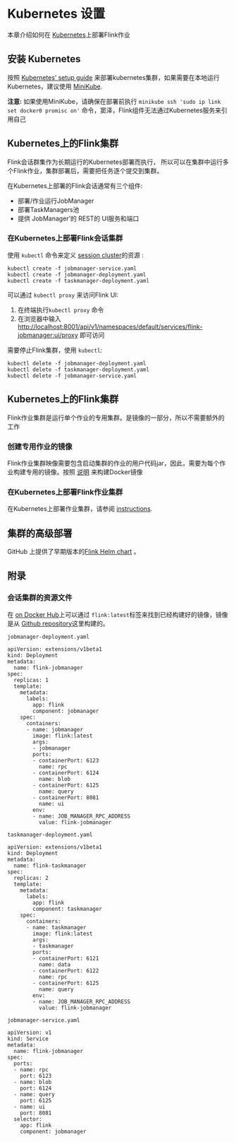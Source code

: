 

# Kubernetes 设置

本章介绍如何在 [Kubernetes](https://kubernetes.io)上部署Flink作业

## 安装 Kubernetes

按照 [Kubernetes’ setup guide](https://kubernetes.io/docs/setup/) 来部署kubernetes集群，如果需要在本地运行Kubernetes，建议使用 [MiniKube](https://kubernetes.io/docs/setup/minikube/).

**注意:** 如果使用MiniKube，请确保在部署前执行 `minikube ssh 'sudo ip link set docker0 promisc on'` 命令，窦泽，Flink组件无法通过Kubernetes服务来引用自己

## Kubernetes上的Flink集群

Flink会话群集作为长期运行的Kubernetes部署而执行， 所以可以在集群中运行多个Flink作业，集群部署后，需要把任务逐个提交到集群。

在Kubernetes上部署的Flink会话通常有三个组件:

*   部署/作业运行JobManager
*   部署TaskManagers池
*   提供 JobManager’的 REST的 UI服务和端口

### 在Kubernetes上部署Flink会话集群

使用 `kubectl` 命令来定义 [session cluster](#session-cluster-resource-definitions)的资源 :

```
kubectl create -f jobmanager-service.yaml
kubectl create -f jobmanager-deployment.yaml
kubectl create -f taskmanager-deployment.yaml 
```

可以通过 `kubectl proxy` 来访问Flink UI:

1.  在终端执行`kubectl proxy` 命令
2.  在浏览器中输入 [http://localhost:8001/api/v1/namespaces/default/services/flink-jobmanager:ui/proxy](http://localhost:8001/api/v1/namespaces/default/services/flink-jobmanager:ui/proxy) 即可访问

需要停止Flink集群，使用 `kubectl`:

```
kubectl delete -f jobmanager-deployment.yaml
kubectl delete -f taskmanager-deployment.yaml
kubectl delete -f jobmanager-service.yaml 
```

## Kubernetes上的Flink集群

Flink作业集群是运行单个作业的专用集群。是镜像的一部分，所以不需要额外的工作

### 创建专用作业的镜像

Flink作业集群映像需要包含启动集群的作业的用户代码jar，因此，需要为每个作业构建专用的镜像。按照 [说明](https://github.com/apache/flink/blob/release-1.7/flink-container/docker/README.md) 来构建Docker镜像

### 在Kubernetes上部署Flink作业集群

在Kubernetes上部署作业集群，请参阅 [instructions](https://github.com/apache/flink/blob/release-1.7/flink-container/kubernetes/README.md#deploy-flink-job-cluster).

## 集群的高级部署

GitHub 上提供了早期版本的[Flink Helm chart](https://github.com/docker-flink/examples) 。

## 附录

### 会话集群的资源文件

在 [on Docker Hub](https://hub.docker.com/r/_/flink/)上可以通过 `flink:latest`标签来找到已经构建好的镜像，镜像是从 [Github repository](https://github.com/docker-flink/docker-flink)这里构建的。

`jobmanager-deployment.yaml`



```
apiVersion: extensions/v1beta1
kind: Deployment
metadata:
  name: flink-jobmanager
spec:
  replicas: 1
  template:
    metadata:
      labels:
        app: flink
        component: jobmanager
    spec:
      containers:
      - name: jobmanager
        image: flink:latest
        args:
        - jobmanager
        ports:
        - containerPort: 6123
          name: rpc
        - containerPort: 6124
          name: blob
        - containerPort: 6125
          name: query
        - containerPort: 8081
          name: ui
        env:
        - name: JOB_MANAGER_RPC_ADDRESS
          value: flink-jobmanager
```



`taskmanager-deployment.yaml`



```
apiVersion: extensions/v1beta1
kind: Deployment
metadata:
  name: flink-taskmanager
spec:
  replicas: 2
  template:
    metadata:
      labels:
        app: flink
        component: taskmanager
    spec:
      containers:
      - name: taskmanager
        image: flink:latest
        args:
        - taskmanager
        ports:
        - containerPort: 6121
          name: data
        - containerPort: 6122
          name: rpc
        - containerPort: 6125
          name: query
        env:
        - name: JOB_MANAGER_RPC_ADDRESS
          value: flink-jobmanager
```



`jobmanager-service.yaml`



```
apiVersion: v1
kind: Service
metadata:
  name: flink-jobmanager
spec:
  ports:
  - name: rpc
    port: 6123
  - name: blob
    port: 6124
  - name: query
    port: 6125
  - name: ui
    port: 8081
  selector:
    app: flink
    component: jobmanager
```



